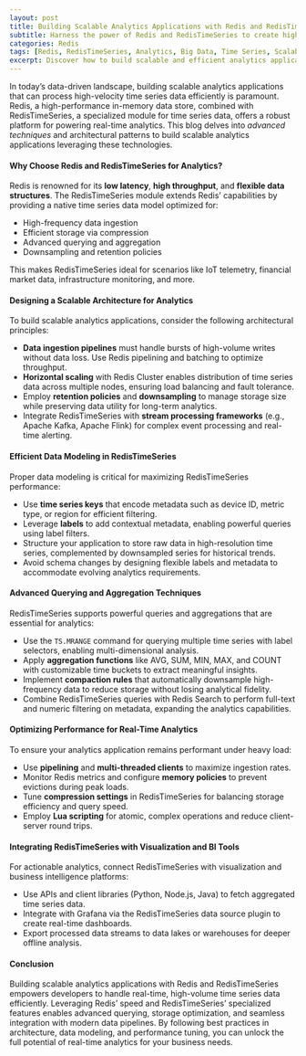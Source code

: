 ```yaml
---
layout: post
title: Building Scalable Analytics Applications with Redis and RedisTimeSeries
subtitle: Harness the power of Redis and RedisTimeSeries to create high-performance, scalable analytics solutions for real-time data processing
categories: Redis
tags: [Redis, RedisTimeSeries, Analytics, Big Data, Time Series, Scalability, Real-time Analytics, Data Processing]
excerpt: Discover how to build scalable and efficient analytics applications using Redis and RedisTimeSeries, leveraging real-time data ingestion, querying, and storage for advanced analytics workloads.
---
```

In today’s data-driven landscape, building scalable analytics applications that can process high-velocity time series data efficiently is paramount. Redis, a high-performance in-memory data store, combined with RedisTimeSeries, a specialized module for time series data, offers a robust platform for powering real-time analytics. This blog delves into *advanced techniques* and architectural patterns to build scalable analytics applications leveraging these technologies.

#### Why Choose Redis and RedisTimeSeries for Analytics?

Redis is renowned for its **low latency**, **high throughput**, and **flexible data structures**. The RedisTimeSeries module extends Redis’ capabilities by providing a native time series data model optimized for:

- High-frequency data ingestion
- Efficient storage via compression
- Advanced querying and aggregation
- Downsampling and retention policies

This makes RedisTimeSeries ideal for scenarios like IoT telemetry, financial market data, infrastructure monitoring, and more.

#### Designing a Scalable Architecture for Analytics

To build scalable analytics applications, consider the following architectural principles:

- **Data ingestion pipelines** must handle bursts of high-volume writes without data loss. Use Redis pipelining and batching to optimize throughput.
- **Horizontal scaling** with Redis Cluster enables distribution of time series data across multiple nodes, ensuring load balancing and fault tolerance.
- Employ **retention policies** and **downsampling** to manage storage size while preserving data utility for long-term analytics.
- Integrate RedisTimeSeries with **stream processing frameworks** (e.g., Apache Kafka, Apache Flink) for complex event processing and real-time alerting.

#### Efficient Data Modeling in RedisTimeSeries

Proper data modeling is critical for maximizing RedisTimeSeries performance:

- Use **time series keys** that encode metadata such as device ID, metric type, or region for efficient filtering.
- Leverage **labels** to add contextual metadata, enabling powerful queries using label filters.
- Structure your application to store raw data in high-resolution time series, complemented by downsampled series for historical trends.
- Avoid schema changes by designing flexible labels and metadata to accommodate evolving analytics requirements.

#### Advanced Querying and Aggregation Techniques

RedisTimeSeries supports powerful queries and aggregations that are essential for analytics:

- Use the `TS.MRANGE` command for querying multiple time series with label selectors, enabling multi-dimensional analysis.
- Apply **aggregation functions** like AVG, SUM, MIN, MAX, and COUNT with customizable time buckets to extract meaningful insights.
- Implement **compaction rules** that automatically downsample high-frequency data to reduce storage without losing analytical fidelity.
- Combine RedisTimeSeries queries with Redis Search to perform full-text and numeric filtering on metadata, expanding the analytics capabilities.

#### Optimizing Performance for Real-Time Analytics

To ensure your analytics application remains performant under heavy load:

- Use **pipelining** and **multi-threaded clients** to maximize ingestion rates.
- Monitor Redis metrics and configure **memory policies** to prevent evictions during peak loads.
- Tune **compression settings** in RedisTimeSeries for balancing storage efficiency and query speed.
- Employ **Lua scripting** for atomic, complex operations and reduce client-server round trips.

#### Integrating RedisTimeSeries with Visualization and BI Tools

For actionable analytics, connect RedisTimeSeries with visualization and business intelligence platforms:

- Use APIs and client libraries (Python, Node.js, Java) to fetch aggregated time series data.
- Integrate with Grafana via the RedisTimeSeries data source plugin to create real-time dashboards.
- Export processed data streams to data lakes or warehouses for deeper offline analysis.

#### Conclusion

Building scalable analytics applications with Redis and RedisTimeSeries empowers developers to handle real-time, high-volume time series data efficiently. Leveraging Redis’ speed and RedisTimeSeries’ specialized features enables advanced querying, storage optimization, and seamless integration with modern data pipelines. By following best practices in architecture, data modeling, and performance tuning, you can unlock the full potential of real-time analytics for your business needs.
